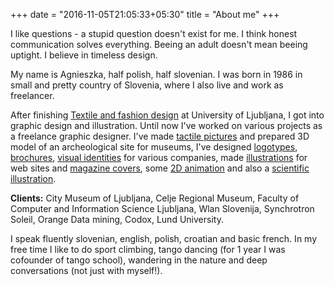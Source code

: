 +++
date = "2016-11-05T21:05:33+05:30"
title = "About me"
+++

I like questions - a stupid question doesn't exist for me. I think honest communication solves everything. Beeing an adult doesn't mean beeing uptight. I believe in timeless design.

My name is Agnieszka, half polish, half slovenian. I was born in 1986 in small and pretty country of Slovenia, where I also live and work as freelancer.

After finishing [Textile and fashion design](/portfolio/paper-artwork/) at University of Ljubljana, I got into graphic design and illustration. Until now I've worked on various projects as a freelance graphic designer. I've made [tactile pictures](/portfolio/tactile/) and prepared 3D model of an archeological site for museums, I've designed [logotypes](/portfolio/star-reach/), [brochures](/portfolio/fri-brochure/), [visual identities](/portfolio/quasar/) for various companies, made [illustrations](/portfolio/codox/) for web sites and [magazine covers](/portfolio/beep/), some [2D animation](/portfolio/orange/#video) and also a [scientific illustration](/portfolio/seeing-unseeable/).

**Clients:** City Museum of Ljubljana, Celje Regional Museum, Faculty of Computer and Information Science Ljubljana, Wlan Slovenija, Synchrotron Soleil, Orange Data mining, Codox, Lund University.

I speak fluently slovenian, english, polish, croatian and basic french. In my free time I like to do sport climbing, tango dancing (for 1 year I was cofounder of tango school), wandering in the nature and deep conversations (not just with myself!).